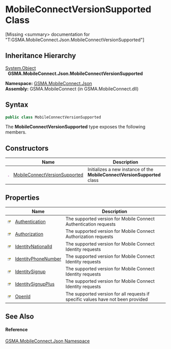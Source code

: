 MobileConnectVersionSupported Class
===================================

[Missing &lt;summary> documentation for "T:GSMA.MobileConnect.Json.MobileConnectVersionSupported"]



Inheritance Hierarchy
---------------------
[System.Object][1]  
  **GSMA.MobileConnect.Json.MobileConnectVersionSupported**  

**Namespace:** [GSMA.MobileConnect.Json][2]  
**Assembly:** GSMA.MobileConnect (in GSMA.MobileConnect.dll)

Syntax
------

```csharp
public class MobileConnectVersionSupported
```

The **MobileConnectVersionSupported** type exposes the following members.


Constructors
------------

                 | Name                               | Description                                                               
---------------- | ---------------------------------- | ------------------------------------------------------------------------- 
![Public method] | [MobileConnectVersionSupported][3] | Initializes a new instance of the **MobileConnectVersionSupported** class 


Properties
----------

                   | Name                     | Description                                                                      
------------------ | ------------------------ | -------------------------------------------------------------------------------- 
![Public property] | [Authentication][4]      | The supported version for Mobile Connect Authentication requests                 
![Public property] | [Authorization][5]       | The supported version for Mobile Connect Authorization requests                  
![Public property] | [IdentityNationalId][6]  | The supported version for Mobile Connect Identity requests                       
![Public property] | [IdentityPhoneNumber][7] | The supported version for Mobile Connect Identity requests                       
![Public property] | [IdentitySignup][8]      | The supported version for Mobile Connect Identity requests                       
![Public property] | [IdentitySignupPlus][9]  | The supported version for Mobile Connect Identity requests                       
![Public property] | [OpenId][10]             | The supported version for all requests if specific values have not been provided 


See Also
--------

#### Reference
[GSMA.MobileConnect.Json Namespace][2]  

[1]: http://msdn.microsoft.com/en-us/library/e5kfa45b
[2]: ../README.md
[3]: _ctor.md
[4]: Authentication.md
[5]: Authorization.md
[6]: IdentityNationalId.md
[7]: IdentityPhoneNumber.md
[8]: IdentitySignup.md
[9]: IdentitySignupPlus.md
[10]: OpenId.md
[11]: ../../_icons/Help.png
[Public method]: ../../_icons/pubmethod.gif "Public method"
[Public property]: ../../_icons/pubproperty.gif "Public property"